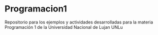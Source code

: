 # Programacion1
Repositorio para los ejemplos y actividades desarrolladas para la materia Programación 1 de la Universidad Nacional de Lujan UNLu

